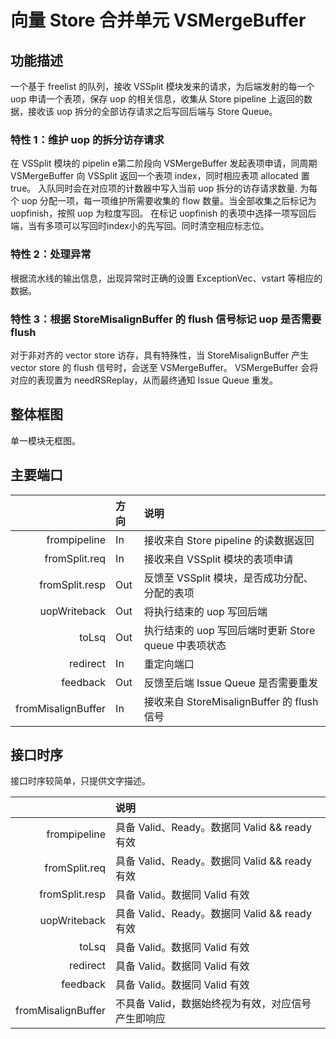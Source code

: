 # 向量 Store 合并单元 VSMergeBuffer

## 功能描述

一个基于 freelist 的队列，接收 VSSplit 模块发来的请求，为后端发射的每一个 uop 申请一个表项，保存 uop 的相关信息，收集从 Store pipeline 上返回的数据，接收该 uop 拆分的全部访存请求之后写回后端与 Store Queue。

### 特性 1：维护 uop 的拆分访存请求 

在 VSSplit 模块的 pipelin e第二阶段向 VSMergeBuffer 发起表项申请，同周期 VSMergeBuffer 向 VSSplit 返回一个表项 index，同时相应表项 allocated 置 true。
入队同时会在对应项的计数器中写入当前 uop 拆分的访存请求数量.
为每个 uop 分配一项，每一项维护所需要收集的 flow 数量。当全部收集之后标记为 uopfinish，按照 uop 为粒度写回。
在标记 uopfinish 的表项中选择一项写回后端，当有多项可以写回时index小的先写回。同时清空相应标志位。

### 特性 2：处理异常

根据流水线的输出信息，出现异常时正确的设置 ExceptionVec、vstart 等相应的数据。

### 特性 3：根据 StoreMisalignBuffer 的 flush 信号标记 uop 是否需要 flush

对于非对齐的 vector store 访存，具有特殊性，当 StoreMisalignBuffer 产生 vector store 的 flush 信号时，会送至 VSMergeBuffer。
VSMergeBuffer 会将对应的表现置为 needRSReplay，从而最终通知 Issue Queue 重发。


## 整体框图
单一模块无框图。

## 主要端口

|                       | 方向 | 说明 |
|------:                |:-----|:-----|
|frompipeline           |In   |接收来自 Store pipeline 的读数据返回              |
|fromSplit.req          |In   |接收来自 VSSplit 模块的表项申请                   |
|fromSplit.resp         |Out  |反馈至 VSSplit 模块，是否成功分配、分配的表项      |
|uopWriteback           |Out  |将执行结束的 uop 写回后端                         |
|toLsq                  |Out  |执行结束的 uop 写回后端时更新 Store queue 中表项状态 |
|redirect               |In   |重定向端口                                     |
|feedback               |Out  |反馈至后端 Issue Queue 是否需要重发             |
|fromMisalignBuffer     |In   |接收来自 StoreMisalignBuffer 的 flush 信号     |

## 接口时序

接口时序较简单，只提供文字描述。

|                       | 说明 |
|------:                |:-----|
|frompipeline           |具备 Valid、Ready。数据同 Valid && ready 有效               |
|fromSplit.req          |具备 Valid、Ready。数据同 Valid && ready 有效               |
|fromSplit.resp         |具备 Valid。数据同 Valid 有效                      |
|uopWriteback           |具备 Valid、Ready。数据同 Valid && ready 有效               |
|toLsq                  |具备 Valid。数据同 Valid 有效                      |
|redirect               |具备 Valid。数据同 Valid 有效                      |
|feedback               |具备 Valid。数据同 Valid 有效                      |
|fromMisalignBuffer     |不具备 Valid，数据始终视为有效，对应信号产生即响应    |

